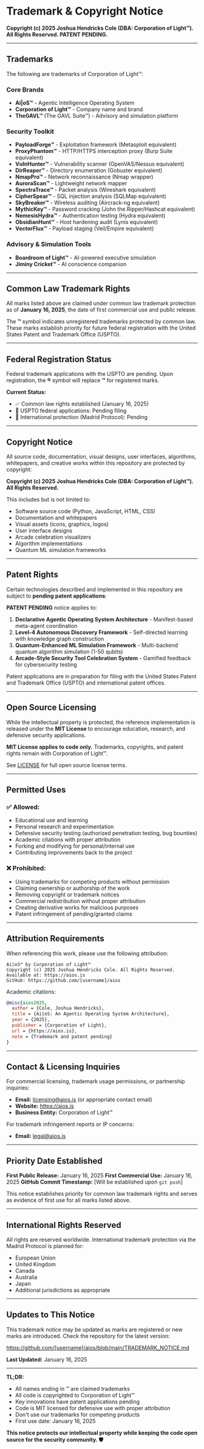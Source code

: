 # Trademark & Copyright Notice

**Copyright (c) 2025 Joshua Hendricks Cole (DBA: Corporation of Light™). All Rights Reserved. PATENT PENDING.**

---

## Trademarks

The following are trademarks of Corporation of Light™:

### Core Brands
- **Ai|oS™** - Agentic Intelligence Operating System
- **Corporation of Light™** - Company name and brand
- **TheGAVL™** (The GAVL Suite™) - Advisory and simulation platform

### Security Toolkit
- **PayloadForge™** - Exploitation framework (Metasploit equivalent)
- **ProxyPhantom™** - HTTP/HTTPS interception proxy (Burp Suite equivalent)
- **VulnHunter™** - Vulnerability scanner (OpenVAS/Nessus equivalent)
- **DirReaper™** - Directory enumeration (Gobuster equivalent)
- **NmapPro™** - Network reconnaissance (Nmap wrapper)
- **AuroraScan™** - Lightweight network mapper
- **SpectraTrace™** - Packet analysis (Wireshark equivalent)
- **CipherSpear™** - SQL injection analysis (SQLMap equivalent)
- **SkyBreaker™** - Wireless auditing (Aircrack-ng equivalent)
- **MythicKey™** - Password cracking (John the Ripper/Hashcat equivalent)
- **NemesisHydra™** - Authentication testing (Hydra equivalent)
- **ObsidianHunt™** - Host hardening audit (Lynis equivalent)
- **VectorFlux™** - Payload staging (Veil/Empire equivalent)

### Advisory & Simulation Tools
- **Boardroom of Light™** - AI-powered executive simulation
- **Jiminy Cricket™** - AI conscience companion

---

## Common Law Trademark Rights

All marks listed above are claimed under common law trademark protection as of **January 16, 2025**, the date of first commercial use and public release.

The **™** symbol indicates unregistered trademarks protected by common law. These marks establish priority for future federal registration with the United States Patent and Trademark Office (USPTO).

---

## Federal Registration Status

Federal trademark applications with the USPTO are pending. Upon registration, the **®** symbol will replace **™** for registered marks.

**Current Status:**
- ✅ Common law rights established (January 16, 2025)
- 🔄 USPTO federal applications: Pending filing
- 🔄 International protection (Madrid Protocol): Pending

---

## Copyright Notice

All source code, documentation, visual designs, user interfaces, algorithms, whitepapers, and creative works within this repository are protected by copyright:

**Copyright (c) 2025 Joshua Hendricks Cole (DBA: Corporation of Light™). All Rights Reserved.**

This includes but is not limited to:
- Software source code (Python, JavaScript, HTML, CSS)
- Documentation and whitepapers
- Visual assets (icons, graphics, logos)
- User interface designs
- Arcade celebration visualizers
- Algorithm implementations
- Quantum ML simulation frameworks

---

## Patent Rights

Certain technologies described and implemented in this repository are subject to **pending patent applications**:

**PATENT PENDING** notice applies to:
1. **Declarative Agentic Operating System Architecture** - Manifest-based meta-agent coordination
2. **Level-4 Autonomous Discovery Framework** - Self-directed learning with knowledge graph construction
3. **Quantum-Enhanced ML Simulation Framework** - Multi-backend quantum algorithm simulation (1-50 qubits)
4. **Arcade-Style Security Tool Celebration System** - Gamified feedback for cybersecurity testing

Patent applications are in preparation for filing with the United States Patent and Trademark Office (USPTO) and international patent offices.

---

## Open Source Licensing

While the intellectual property is protected, the reference implementation is released under the **MIT License** to encourage education, research, and defensive security applications.

**MIT License applies to code only.** Trademarks, copyrights, and patent rights remain with Corporation of Light™.

See [LICENSE](LICENSE) for full open source license terms.

---

## Permitted Uses

### ✅ Allowed:
- Educational use and learning
- Personal research and experimentation
- Defensive security testing (authorized penetration testing, bug bounties)
- Academic citations with proper attribution
- Forking and modifying for personal/internal use
- Contributing improvements back to the project

### ❌ Prohibited:
- Using trademarks for competing products without permission
- Claiming ownership or authorship of the work
- Removing copyright or trademark notices
- Commercial redistribution without proper attribution
- Creating derivative works for malicious purposes
- Patent infringement of pending/granted claims

---

## Attribution Requirements

When referencing this work, please use the following attribution:

```
Ai|oS™ by Corporation of Light™
Copyright (c) 2025 Joshua Hendricks Cole. All Rights Reserved.
Available at: https://aios.is
GitHub: https://github.com/[username]/aios
```

Academic citations:
```bibtex
@misc{aios2025,
  author = {Cole, Joshua Hendricks},
  title = {Ai|oS: An Agentic Operating System Architecture},
  year = {2025},
  publisher = {Corporation of Light},
  url = {https://aios.is},
  note = {Trademark and patent pending}
}
```

---

## Contact & Licensing Inquiries

For commercial licensing, trademark usage permissions, or partnership inquiries:

- **Email:** licensing@aios.is (or appropriate contact email)
- **Website:** https://aios.is
- **Business Entity:** Corporation of Light™

For trademark infringement reports or IP concerns:
- **Email:** legal@aios.is

---

## Priority Date Established

**First Public Release:** January 16, 2025
**First Commercial Use:** January 16, 2025
**GitHub Commit Timestamp:** [Will be established upon `git push`]

This notice establishes priority for common law trademark rights and serves as evidence of first use for all marks listed above.

---

## International Rights Reserved

All rights are reserved worldwide. International trademark protection via the Madrid Protocol is planned for:
- European Union
- United Kingdom
- Canada
- Australia
- Japan
- Additional jurisdictions as appropriate

---

## Updates to This Notice

This trademark notice may be updated as marks are registered or new marks are introduced. Check the repository for the latest version:

https://github.com/[username]/aios/blob/main/TRADEMARK_NOTICE.md

**Last Updated:** January 16, 2025

---

**TL;DR:**
- All names ending in ™ are claimed trademarks
- All code is copyrighted to Corporation of Light™
- Key innovations have patent applications pending
- Code is MIT licensed for defensive use with proper attribution
- Don't use our trademarks for competing products
- First use date: January 16, 2025

**This notice protects our intellectual property while keeping the code open source for the security community. 🛡️**
